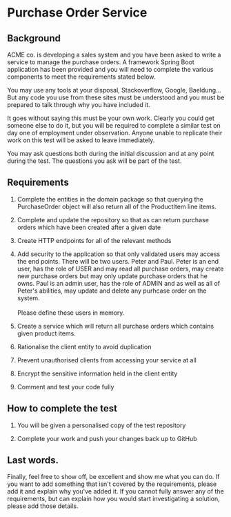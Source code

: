 # Purchase Order Service

## Background 

ACME co. is developing a sales system and you have been asked to write a service to manage the purchase orders.  A framework Spring Boot application has been provided and you will need to complete the various components to meet the requirements stated below.

You may use any tools at your disposal, Stackoverflow, Google, Baeldung... But any code you use from these sites must be understood and you must be prepared to talk through why you have included it.

It goes without saying this must be your own work.  Clearly you could get someone else to do it, but you will be required to complete a similar test on day one of employment under observation. Anyone unable to replicate their work on this test will be asked to leave immediately.

You may ask questions both during the initial discussion and at any point during the test.  The questions you ask will be part of the test.

## Requirements

1. Complete the entities in the domain package so that querying the PurchaseOrder object will also return all of the ProductItem line items.


2. Complete and update the repository so that as can return purchase orders which have been created after a given date


3. Create HTTP endpoints for all of the relevant methods 


4. Add security to the application so that only validated users may access the end points.  There will be two users.  Peter and Paul.  Peter is an end user, has the role of USER and may read all purchase orders, may create new purchase orders but may only update purchase orders that he owns.  Paul is an admin user, has the role of ADMIN and as well as all of Peter's abilities, may update and delete any purhcase order on the system.  <br/><br/>Please define these users in memory.

 
5. Create a service which will return all purchase orders which contains given product items.


6. Rationalise the client entity to avoid duplication


7. Prevent unauthorised clients from accessing your service at all


8. Encrypt the sensitive information held in the client entity


9. Comment and test your code fully


## How to complete the test

1. You will be given a personalised copy of the test repository 


2. Complete your work and push your changes back up to GitHub


## Last words.

Finally, feel free to show off, be excellent and show me what you can do.  If you want to add something that isn't covered by the requirements, please add it and explain why you've added it.  If you cannot fully answer any of the requirements, but can explain how you would start investigating a solution, please add those details.
